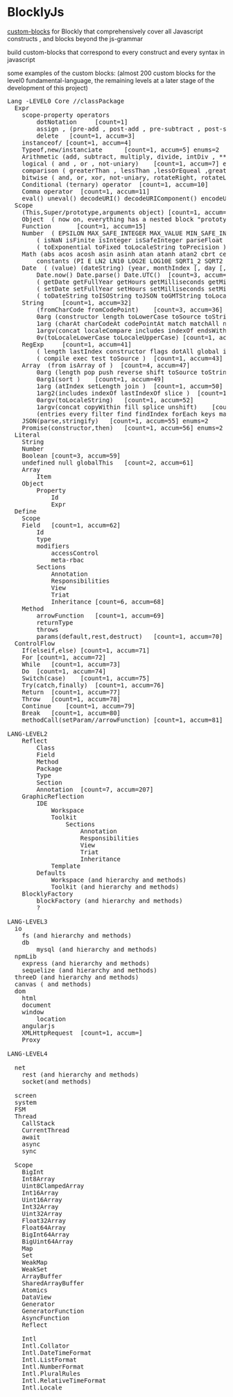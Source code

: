 # BlocklyJs
<a href="https://developers.google.com/blockly/guides/create-custom-blocks/overview">custom-blocks</a> for Blockly that comprehensively cover all Javascript constructs , and blocks beyond the js-grammar

build custom-blocks that correspond to every construct and every syntax in javascript

some examples of the custom blocks: (almost 200 custom blocks for the level0 fundamental-language, the remaining levels at a later stage of the development of this project)
<pre>
Lang -LEVEL0 Core //classPackage
  Expr
	scope-property operators
		dotNotation		[count=1]
		assign , (pre-add , post-add , pre-subtract , post-subtract)(+= , -= , *=,/=,%=,<<=,>>=,>>>=,&=,^=,|=,Destructuring-assignment-arrayOrObj) [count=1, accum=2] enums=17
		delete	 [count=1, accum=3]
	instanceof/	[count=1, accum=4]
	Typeof,new/instanciate		[count=1, accum=5] enums=2
	Arithmetic (add, subtract, multiply, divide, intDiv , ** )	[count=1, accum=6] enums=6
	logical ( and , or , not-uniary)	[count=1, accum=7] enums=3
	comparison ( greaterThan , lessThan ,lessOrEqueal ,greaterOrEqual ,notEqual ,equal , eqStrict === , !== , in)	[count=1, accum=8] enums=7
	bitwise ( and, or, xor, not-uniary, rotateRight, rotateLeft, shiftLeft)	[count=1, accum=9] enums=7
	Conditional (ternary) operator	[count=1, accum=10]
	Comma operator	[count=1, accum=11]
	eval() uneval() decodeURI() decodeURIComponent() encodeURI() encodeURIComponent()	[count=1, accum=12] enums=6
  Scope
	(This,Super/prototype,arguments object)	[count=1, accum=13] enums=3
	Object <constructor> ( now on, everything has a nested block "prototype")	[count=1, accum=14]
	Function 	<constructor>	[count=1, accum=15]
	Number <constructor> ( EPSILON MAX_SAFE_INTEGER MAX_VALUE MIN_SAFE_INTEGER MIN_VALUE NaN NEGATIVE_INFINITY POSITIVE_INFINITY)	[count=2, accum=17] enums=8
		( isNaN isFinite isInteger isSafeInteger parseFloat parseInt)	[count=1, accum=18] enums=6
		( toExponential toFixed toLocaleString toPrecision )	[count=4, accum=22]
	Math (abs acos acosh asin asinh atan atanh atan2 cbrt ceil floor clz32 exp cos cosh expm1 fround hypot imul log log1p log10 log2 max min pow random round sign sin sinh sqrt tan tanh trunc )	[count=1, accum=23] enums=35
		constants (PI E LN2 LN10 LOG2E LOG10E SQRT1_2 SQRT2 )	[count=1, accum=24] enums=8
	Date <constructor> ( (value) (dateString) (year, monthIndex [, day [, hours [, minutes [, seconds [, milliseconds]]]]]) )	[count=1, accum=25] enums=3
		Date.now() Date.parse() Date.UTC()	[count=3, accum=28]
		( getDate getFullYear getHours getMilliseconds getMinutes getMonth getSeconds getTime getUTCDate getUTCFullYear getUTCHours getUTCMilliseconds getUTCMinutes getUTCMonth getUTCSeconds getYear getDay getTimezoneOffset getUTCDay )	[count=1, accum=29] enums=19
		( setDate setFullYear setHours setMilliseconds setMinutes setMonth setSeconds setTime setUTCDate setUTCFullYear setUTCHours setUTCMilliseconds setUTCMinutes setUTCMonth setUTCSeconds setYear )	[count=1, accum=30] enums=16
		( toDateString toISOString toJSON toGMTString toLocaleDateString toLocaleFormat toLocaleString toLocaleTimeString toSource toString toTimeString toUTCString valueOf )	[count=1, accum=31] enums=48
	String <constructor>	[count=1, accum=32]
		(fromCharCode fromCodePoint)	[count=3, accum=36]
		0arg (constructor length toLowerCase toSource toString toUpperCase trim trimStart trimLeft trimEnd trimRight valueOf )	[count=1, accum=37] enums=12
		1arg (charAt charCodeAt codePointAt match matchAll normalize repeat search split )	[count=1, accum=38] enums=9
		1argv(concat localeCompare includes indexOf endsWith lastIndexOf padEnd padStart replace slice startsWith substr substring )	[count=1, accum=39] enums=13
		0v(toLocaleLowerCase toLocaleUpperCase)	[count=1, accum=40] enums=2
	RegExp <constructor>	[count=1, accum=41]
		( length lastIndex constructor flags dotAll global ignoreCase multiline source sticky unicode )	[count=1, accum=42] enums=11
		( compile exec test toSource )	[count=1, accum=43] enums=4
	Array <constructor> (from isArray of )	[count=4, accum=47]
		0arg (length pop push reverse shift toSource toString )	[count=1, accum=48] enums=7
		0arg1(sort )	[count=1, accum=49]
		1arg (atIndex setLength join )	[count=1, accum=50] enums=3
		1arg2(includes indexOf lastIndexOf slice )	[count=1, accum=51] enums=4
		0argv(toLocaleString)	[count=1, accum=52]
		1argv(concat copyWithin fill splice unshift)	[count=1, accum=53] enums=5
		(entries every filter find findIndex forEach keys map reduce reduceRight some values)	[count=1, accum=54] enums=12
	JSON(parse,stringify)	[count=1, accum=55] enums=2 
	Promise(constructor,then)	[count=1, accum=56] enums=2 
  Literal
	String
	Number
	Boolean	[count=3, accum=59]
	undefined null globalThis	[count=2, accum=61]
	Array
		Item
	Object
		Property
			Id
			Expr
  Define
	Scope
	Field	[count=1, accum=62]
		Id
		type
		modifiers
			accessControl
			meta-rbac
		Sections
			Annotation
			Responsibilities
			View
			Triat
			Inheritance	[count=6, accum=68]
	Method
		arrowFunction	[count=1, accum=69]
		returnType
		throws
		params(default,rest,destruct)	[count=1, accum=70]
  ControlFlow
	If(elseif,else)	[count=1, accum=71]
	For	[count=1, accum=72]
	While	[count=1, accum=73]
	Do	[count=1, accum=74]
	Switch(case)	[count=1, accum=75]
	Try(catch,finally)	[count=1, accum=76]
	Return	[count=1, accum=77]
	Throw	[count=1, accum=78]
	Continue	[count=1, accum=79]
	Break	[count=1, accum=80]
	methodCall(setParam//arrowFunction)	[count=1, accum=81]

LANG-LEVEL2
	Reflect
		Class
		Field
		Method
		Package
		Type
		Section
		Annotation	[count=7, accum=207]
	GraphicReflection
		IDE
			Workspace
			Toolkit
				Sections
					Annotation
					Responsibilities
					View
					Triat
					Inheritance
			Template
		Defaults
			Workspace (and hierarchy and methods)
			Toolkit (and hierarchy and methods)
	BlocklyFactory
		blockFactory (and hierarchy and methods)
		?

LANG-LEVEL3
  io
	fs (and hierarchy and methods)
	db
		mysql (and hierarchy and methods)
  npmLib
	express (and hierarchy and methods)
	sequelize (and hierarchy and methods)
  threeD (and hierarchy and methods)
  canvas ( and methods)
  dom
	html
	document
	window
		location
	angularjs
	XMLHttpRequest	[count=1, accum=]
	Proxy

LANG-LEVEL4

  net
	rest (and hierarchy and methods)
	socket(and methods)

  screen
  system
  FSM
  Thread
	CallStack
	CurrentThread
	await
	async
	sync

  Scope
	BigInt
	Int8Array
	Uint8ClampedArray
	Int16Array
	Uint16Array
	Int32Array
	Uint32Array
	Float32Array
	Float64Array
	BigInt64Array
	BigUint64Array
	Map
	Set
	WeakMap
	WeakSet
	ArrayBuffer
	SharedArrayBuffer 
	Atomics 
	DataView
	Generator
	GeneratorFunction
	AsyncFunction 
	Reflect
	
	Intl
	Intl.Collator
	Intl.DateTimeFormat
	Intl.ListFormat
	Intl.NumberFormat
	Intl.PluralRules
	Intl.RelativeTimeFormat
	Intl.Locale
</pre>
